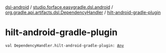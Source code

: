[dsl-android](../../index.md) / [studio.forface.easygradle.dsl.android](../index.md) / [org.gradle.api.artifacts.dsl.DependencyHandler](index.md) / [hilt-android-gradle-plugin](./hilt-android-gradle-plugin.md)

# hilt-android-gradle-plugin

`val DependencyHandler.hilt-android-gradle-plugin: `[`Any`](https://kotlinlang.org/api/latest/jvm/stdlib/kotlin/-any/index.html)